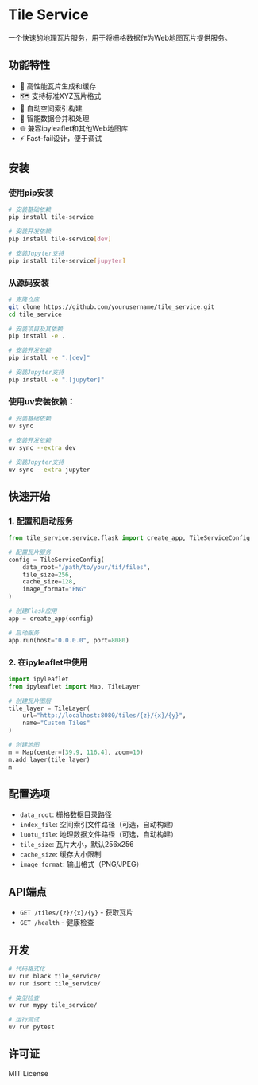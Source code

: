 # Tile Service

一个快速的地理瓦片服务，用于将栅格数据作为Web地图瓦片提供服务。

## 功能特性

- 🚀 高性能瓦片生成和缓存
- 🗺️ 支持标准XYZ瓦片格式
- 📁 自动空间索引构建
- 🔄 智能数据合并和处理
- 🌐 兼容ipyleaflet和其他Web地图库
- ⚡ Fast-fail设计，便于调试

## 安装

### 使用pip安装

```bash
# 安装基础依赖
pip install tile-service

# 安装开发依赖
pip install tile-service[dev]

# 安装Jupyter支持
pip install tile-service[jupyter]
```

### 从源码安装

```bash
# 克隆仓库
git clone https://github.com/yourusername/tile_service.git
cd tile_service

# 安装项目及其依赖
pip install -e .

# 安装开发依赖
pip install -e ".[dev]"

# 安装Jupyter支持
pip install -e ".[jupyter]"
```

### 使用uv安装依赖：

```bash
# 安装基础依赖
uv sync

# 安装开发依赖
uv sync --extra dev

# 安装Jupyter支持
uv sync --extra jupyter
```

## 快速开始

### 1. 配置和启动服务

```python
from tile_service.service.flask import create_app, TileServiceConfig

# 配置瓦片服务
config = TileServiceConfig(
    data_root="/path/to/your/tif/files",
    tile_size=256,
    cache_size=128,
    image_format="PNG"
)

# 创建Flask应用
app = create_app(config)

# 启动服务
app.run(host="0.0.0.0", port=8080)
```

### 2. 在ipyleaflet中使用

```python
import ipyleaflet
from ipyleaflet import Map, TileLayer

# 创建瓦片图层
tile_layer = TileLayer(
    url="http://localhost:8080/tiles/{z}/{x}/{y}",
    name="Custom Tiles"
)

# 创建地图
m = Map(center=[39.9, 116.4], zoom=10)
m.add_layer(tile_layer)
m
```

## 配置选项

- `data_root`: 栅格数据目录路径
- `index_file`: 空间索引文件路径（可选，自动构建）
- `luotu_file`: 地理数据文件路径（可选，自动构建）
- `tile_size`: 瓦片大小，默认256x256
- `cache_size`: 缓存大小限制
- `image_format`: 输出格式（PNG/JPEG）

## API端点

- `GET /tiles/{z}/{x}/{y}` - 获取瓦片
- `GET /health` - 健康检查

## 开发

```bash
# 代码格式化
uv run black tile_service/
uv run isort tile_service/

# 类型检查
uv run mypy tile_service/

# 运行测试
uv run pytest
```

## 许可证

MIT License 